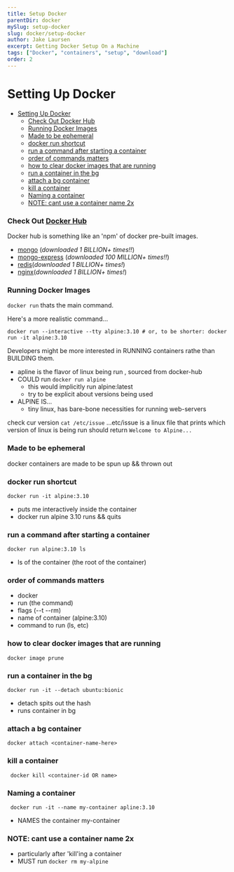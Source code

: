 ```yaml
---
title: Setup Docker
parentDir: docker
mySlug: setup-docker
slug: docker/setup-docker
author: Jake Laursen
excerpt: Getting Docker Setup On a Machine
tags: ["Docker", "containers", "setup", "download"]
order: 2
---
```


# Setting Up Docker
- [Setting Up Docker](#setting-up-docker)
    - [Check Out Docker Hub](#check-out-docker-hub)
    - [Running Docker Images](#running-docker-images)
    - [Made to be ephemeral](#made-to-be-ephemeral)
    - [docker run shortcut](#docker-run-shortcut)
    - [run a command after starting a container](#run-a-command-after-starting-a-container)
    - [order of  commands matters](#order-of--commands-matters)
    - [how to clear docker images that are running](#how-to-clear-docker-images-that-are-running)
    - [run a container in the bg](#run-a-container-in-the-bg)
    - [attach a bg container](#attach-a-bg-container)
    - [kill a container](#kill-a-container)
    - [Naming a container](#naming-a-container)
    - [NOTE: cant use a container name 2x](#note-cant-use-a-container-name-2x)


### Check Out [Docker Hub](https://hub.docker.com/search?q=&type=image)
Docker hub is something like an 'npm' of docker pre-built images.
- [mongo](https://hub.docker.com/_/mongo) (_downloaded 1 BILLION+ times!!_)
- [mongo-express](https://hub.docker.com/_/mongo-express) (_downloaded 100 MILLION+ times!!_)
- [redis](https://hub.docker.com/_/redis)(_downloaded 1 BILLION+ times!_)
- [nginx](https://hub.docker.com/_/nginx)(_downloaded 1 BILLION+ times!_)

### Running Docker Images
```docker run```
thats the main command.

Here's a more realistic command...
```
docker run --interactive --tty alpine:3.10 # or, to be shorter: docker run -it alpine:3.10
  ```

Developers might be more interested in RUNNING containers rathe than BUILDING them.
 
 - apline is the flavor of linux being run , sourced from docker-hub
 - COULD run ```docker run alpine```
	 - this would implicitly run alpine:latest
	 - try to be explicit about versions being used
 - ALPINE IS...
	 - tiny linux, has bare-bone necessities for running web-servers

check  cur version
```cat /etc/issue```
...etc/issue is a linux file that prints which version of linux is being run
should return ```Welcome to Alpine...```

### Made to be ephemeral
docker containers are made to be spun up && thrown out

### docker run shortcut
```
docker run -it alpine:3.10
``` 
- puts me interactively inside the container
- docker run alpine 3.10 runs && quits

### run a command after starting a container
```
docker run alpine:3.10 ls
```
- ls of the container (the root of the container)

### order of  commands matters
- docker
- run (the command)
- flags (--t --rm)
- name of container (alpine:3.10)
- command to run (ls, etc)

### how to clear docker images that are running
```
docker image prune
```

### run a container in the bg 
```
docker run -it --detach ubuntu:bionic
```
- detach spits out the hash
- runs container in bg

### attach a bg container
```
docker attach <container-name-here>
```

### kill a container
``` docker kill <container-id OR name>```


### Naming a container
``` docker run -it --name my-container apline:3.10```
- NAMES the container my-container


### NOTE: cant use a container name 2x
- particularly after 'kill'ing a container
- MUST run ```docker rm my-alpine```